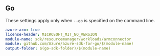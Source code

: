 ## Go

These settings apply only when `--go` is specified on the command line.

```yaml $(go) && $(track2)
azure-arm: true
license-header: MICROSOFT_MIT_NO_VERSION
module-name: sdk/resourcemanager/workloads/armconnector
module: github.com/Azure/azure-sdk-for-go/$(module-name)
output-folder: $(go-sdk-folder)/$(module-name)
```